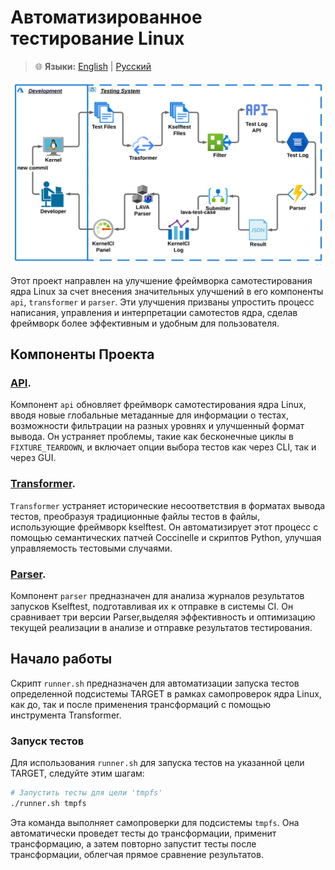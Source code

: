 # Автоматизированное тестирование Linux

> 🌐 **Языки:** [English](./README.md) | [Русский](./README_ru.md)

![framework](./framework.png) 

Этот проект направлен на улучшение фреймворка самотестирования ядра Linux за счет внесения значительных улучшений в его компоненты `api`, `transformer` и `parser`. Эти улучшения призваны упростить процесс написания, управления и интерпретации самотестов ядра, сделав фреймворк более эффективным и удобным для пользователя.

## Компоненты Проекта

### [API](./api/README_ru.md).

Компонент `api` обновляет фреймворк самотестирования ядра Linux, вводя новые глобальные метаданные для информации о тестах, возможности фильтрации на разных уровнях и улучшенный формат вывода. Он устраняет проблемы, такие как бесконечные циклы в `FIXTURE_TEARDOWN`, и включает опции выбора тестов как через CLI, так и через GUI.

### [Transformer](./transformer/README_ru.md).

`Transformer` устраняет исторические несоответствия в форматах вывода тестов, преобразуя традиционные файлы тестов в файлы, использующие фреймворк kselftest. Он автоматизирует этот процесс с помощью семантических патчей Coccinelle и скриптов Python, улучшая управляемость тестовыми случаями.

### [Parser](./parser/README_ru.md).

Компонент `parser` предназначен для анализа журналов результатов запусков Kselftest, подготавливая их к отправке в системы CI. Он сравнивает три версии Parser,выделяя эффективность и оптимизацию текущей реализации в анализе и отправке результатов тестирования.

## Начало работы

Скрипт `runner.sh` предназначен для автоматизации запуска тестов определенной подсистемы TARGET в рамках самопроверок ядра Linux, как до, так и после применения трансформаций с помощью инструмента Transformer.

### Запуск тестов

Для использования `runner.sh` для запуска тестов на указанной цели TARGET, следуйте этим шагам:

```bash
# Запустить тесты для цели 'tmpfs'
./runner.sh tmpfs
```

Эта команда выполняет самопроверки для подсистемы `tmpfs`. Она автоматически проведет тесты до трансформации, применит трансформацию, а затем повторно запустит тесты после трансформации, облегчая прямое сравнение результатов.